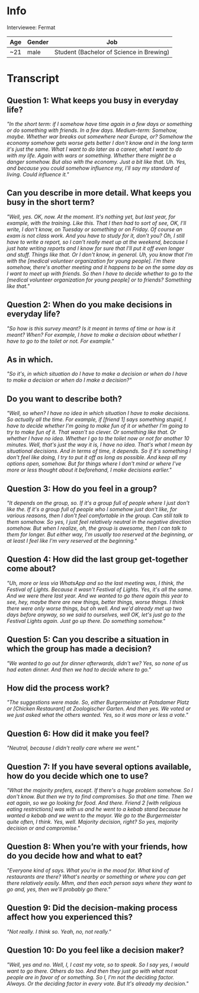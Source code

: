 # Info
Interviewee: Fermat

| Age   | Gender | Job 	   |
| ----- | ------ | ------- |
| ~21   | male | Student (Bachelor of Science in Brewing) |


# Transcript
## Question 1: What keeps you busy in everyday life?

*"In the short term: if I somehow have time again in a few days or something or do something with friends. In a few days.
Medium-term: Somehow, maybe. Whether war breaks out somewhere near Europe, or? Somehow the economy somehow gets worse gets better I don't know and in the long term it's just the same. What I want to do later as a career, what I want to do with my life. Again with wars or something. Whether there might be a danger somehow. But also with the economy. Just a bit like that. Uh. Yes, and because you could somehow influence my, I'll say my standard of living. Could influence it."*

## Can you describe in more detail. What keeps you busy in the short term?

*"Well, yes. OK, now. At the moment. It's nothing yet, but last year, for example, with the training. Like this. That I then had to sort of see, OK, I'll write, I don't know, on Tuesday or something or on Friday. Of course an exam is not class work. And you have to study for it, don't you? Oh, I still have to write a report, so I can't really meet up at the weekend, because I just hate writing reports and I know for sure that I'll put it off even longer and stuff. Things like that.
Or I don't know, in general. Uh, you know that I'm with the [medical volunteer organization for young people]. I'm there somehow, there's another meeting and it happens to be on the same day as I want to meet up with friends. So then I have to decide whether to go to the [medical volunteer organization for young people] or to friends? Something like that."*

## Question 2: When do you make decisions in everyday life?

*"So how is this survey meant? Is it meant in terms of time or how is it meant? When? For example, I have to make a decision about whether I have to go to the toilet or not. For example."*

## As in which.

*"So it's, in which situation do I have to make a decision or when do I have to make a decision or when do I make a decision?"*

## Do you want to describe both?

*"Well, so when? I have no idea in which situation I have to make decisions. So actually all the time. For example, if [friend 1] says something stupid, I have to decide whether I'm going to make fun of it or whether I'm going to try to make fun of it. That wasn't so clever. Or something like that.
Or whether I have no idea. Whether I go to the toilet now or not for another 10 minutes. Well, that's just the way it is, I have no idea. That's what I mean by situational decisions.
And in terms of time, it depends. So if it's something I don't feel like doing, I try to put it off as long as possible. And keep all my options open, somehow. But for things where I don't mind or where I've more or less thought about it beforehand, I make decisions earlier."*

## Question 3: How do you feel in a group?

*"It depends on the group, so. If it's a group full of people where I just don't like the. If it's a group full of people who I somehow just don't like, for various reasons, then I don't feel comfortable in the group.
Can still talk to them somehow. So yes, I just feel relatively neutral in the negative direction somehow.
But when I realize, oh, the group is awesome, then I can talk to them for longer. But either way, I'm usually too reserved at the beginning, or at least I feel like I'm very reserved at the beginning."*

## Question 4: How did the last group get-together come about?

*"Uh, more or less via WhatsApp and so the last meeting was, I think, the Festival of Lights. Because it wasn't Festival of Lights. Yes, it's all the same. And we were there last year. And we wanted to go there again this year to see, hey, maybe there are new things, better things, worse things. I think there were only worse things, but oh well.
And we'd already met up two days before anyway, so we said to ourselves, well OK, let's just go to the Festival Lights again. Just go up there. Do something somehow."*

## Question 5: Can you describe a situation in which the group has made a decision?

*"We wanted to go out for dinner afterwards, didn't we? Yes, so none of us had eaten dinner. And then we had to decide where to go."*

## How did the process work?

*"The suggestions were made. So, either Burgermeister at Potsdamer Platz or [Chicken Restaurant] at Zoologischer Garten. And then yes. We voted or we just asked what the others wanted. Yes, so it was more or less a vote."*

## Question 6: How did it make you feel?

*"Neutral, because I didn't really care where we went."*

## Question 7: If you have several options available, how do you decide which one to use?

*"What the majority prefers, except. If there's a huge problem somehow. So I don't know. But then we try to find compromises. So that one time. Then we eat again, so we go looking for food. And there. Friend 2 [with religious eating restrictions] was with us and he went to a kebab stand because he wanted a kebab and we went to the mayor. We go to the Burgermeister quite often, I think.
Yes, well. Majority decision, right? So yes, majority decision or and compromise."*

## Question 8: When you’re with your friends, how do you decide how and what to eat?

*"Everyone kind of says. What you're in the mood for. What kind of restaurants are there?
What's nearby or something or where you can get there relatively easily. Mhm, and then each person says where they want to go and, yes, then we'll probably go there."*

## Question 9: Did the decision-making process affect how you experienced this?

*"Not really.
I think so. Yeah, no, not really."*

## Question 10: Do you feel like a decision maker?

*"Well, yes and no. Well, I, I cast my vote, so to speak. So I say yes, I would want to go there.
Others do too. And then they just go with what most people are in favor of or something.
So I, I'm not the deciding factor. Always. Or the deciding factor in every vote. But
It's already my decision."*
